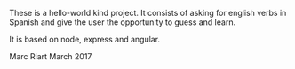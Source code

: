 These is a hello-world kind project. It consists of asking for english verbs in Spanish and give the user the opportunity to guess and learn.

It is based on node, express and angular.

Marc Riart
March 2017
